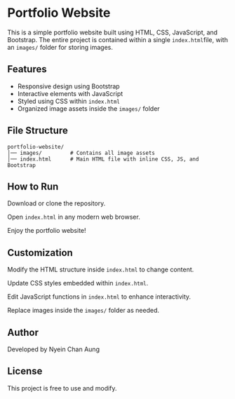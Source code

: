 # Portfolio Website

This is a simple portfolio website built using HTML, CSS, JavaScript, and Bootstrap. The entire project is contained within a single `index.html`file, with an `images/` folder for storing images.

## Features

- Responsive design using Bootstrap
- Interactive elements with JavaScript
- Styled using CSS within `index.html`
- Organized image assets inside the `images/` folder

## File Structure

```plaintext
portfolio-website/
│── images/         # Contains all image assets
│── index.html      # Main HTML file with inline CSS, JS, and Bootstrap
```

## How to Run

Download or clone the repository.

Open `index.html`    in any modern web browser.

Enjoy the portfolio website!

## Customization

Modify the HTML structure inside `index.html` to change content.

Update CSS styles embedded within `index.html`.

Edit JavaScript functions in `index.html` to enhance interactivity.

Replace images inside the `images/` folder as needed.

##  Author

Developed by Nyein Chan Aung

## License

This project is free to use and modify.
